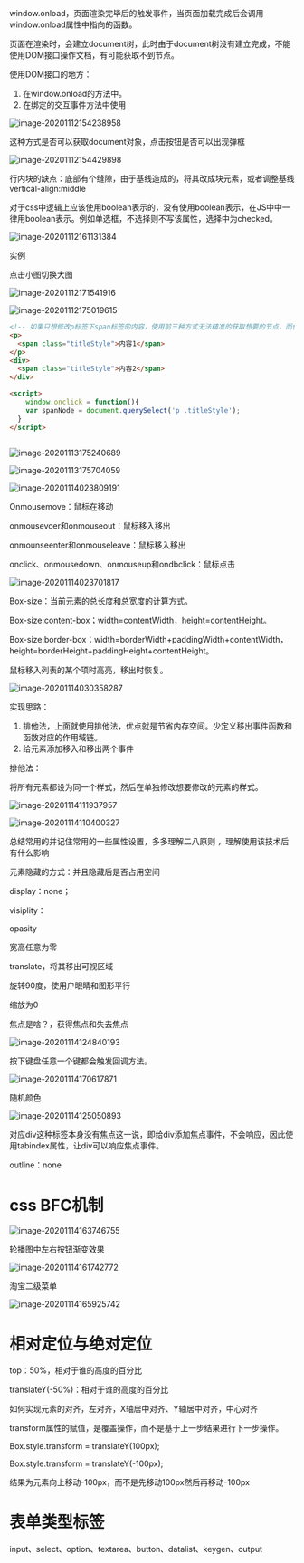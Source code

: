 



window.onload，页面渲染完毕后的触发事件，当页面加载完成后会调用window.onload属性中指向的函数。

页面在渲染时，会建立document树，此时由于document树没有建立完成，不能使用DOM接口操作文档，有可能获取不到节点。

使用DOM接口的地方：

1. 在window.onload的方法中。
2. 在绑定的交互事件方法中使用

![image-20201112154238958](media/Untitled/image-20201112154238958.png)

这种方式是否可以获取document对象，点击按钮是否可以出现弹框

![image-20201112154429898](media/Untitled/image-20201112154429898.png)

行内块的缺点：底部有个缝隙，由于基线造成的，将其改成块元素，或者调整基线vertical-align:middle



对于css中逻辑上应该使用boolean表示的，没有使用boolean表示，在JS中中一律用boolean表示。例如单选框，不选择则不写该属性，选择中为checked。





![image-20201112161131384](media/Untitled/image-20201112161131384.png)







实例

点击小图切换大图

![image-20201112171541916](media/Untitled/image-20201112171541916.png)



![image-20201112175019615](media/Untitled/image-20201112175019615.png)





```html
<!-- 如果只想修改p标签下span标签的内容，使用前三种方式无法精准的获取想要的节点，而使用后两种方式，可以一句代码精准的定位到想要的节点。 -->
<p>
  <span class="titleStyle">内容1</span>
</p>
<div>
  <span class="titleStyle">内容2</span>
</div>

<script>
	window.onclick = function(){
    var spanNode = document.querySelect('p .titleStyle');
  }
</script>
  
```

![image-20201113175240689](media/Untitled/image-20201113175240689.png)

![image-20201113175704059](media/Untitled/image-20201113175704059.png)

![image-20201114023809191](media/Untitled/image-20201114023809191.png)

Onmousemove：鼠标在移动

onmousevoer和onmouseout：鼠标移入移出

onmounseenter和onmouseleave：鼠标移入移出

onclick、onmousedown、onmouseup和ondbclick：鼠标点击

![image-20201114023701817](media/Untitled/image-20201114023701817.png)





Box-size：当前元素的总长度和总宽度的计算方式。

Box-size:content-box；width=contentWidth，height=contentHeight。

Box-size:border-box；width=borderWidth+paddingWidth+contentWidth，height=borderHeight+paddingHeight+contentHeight。





鼠标移入列表的某个项时高亮，移出时恢复。

![image-20201114030358287](media/Untitled/image-20201114030358287.png)

实现思路：

1. 排他法，上面就使用排他法，优点就是节省内存空间。少定义移出事件函数和函数对应的作用域链。
2. 给元素添加移入和移出两个事件

排他法：

将所有元素都设为同一个样式，然后在单独修改想要修改的元素的样式。





![image-20201114111937957](media/Untitled/image-20201114111937957.png)

![image-20201114110400327](media/Untitled/image-20201114110400327.png)





总结常用的并记住常用的一些属性设置，多多理解二八原则 ，理解使用该技术后有什么影响

元素隐藏的方式：并且隐藏后是否占用空间

display：none；

visiplity：

opasity

宽高任意为零

translate，将其移出可视区域

旋转90度，使用户眼睛和图形平行

缩放为0





焦点是啥？，获得焦点和失去焦点

![image-20201114124840193](media/Untitled/image-20201114124840193.png)

按下键盘任意一个键都会触发回调方法。

![image-20201114170617871](media/Untitled/image-20201114170617871.png)





随机颜色

![image-20201114125050893](media/Untitled/image-20201114125050893.png)



对应div这种标签本身没有焦点这一说，即给div添加焦点事件，不会响应，因此使用tabindex属性，让div可以响应焦点事件。





outline：none



# css BFC机制







![image-20201114163746755](media/Untitled/image-20201114163746755.png)

轮播图中左右按钮渐变效果

![image-20201114161742772](media/Untitled/image-20201114161742772.png)



淘宝二级菜单

![image-20201114165925742](media/Untitled/image-20201114165925742.png)

# 相对定位与绝对定位

top：50%，相对于谁的高度的百分比

translateY(-50%)：相对于谁的高度的百分比

如何实现元素的对齐，左对齐，X轴居中对齐、Y轴居中对齐，中心对齐





transform属性的赋值，是覆盖操作，而不是基于上一步结果进行下一步操作。

Box.style.transform = translateY(100px);

Box.style.transform = translateY(-100px);

结果为元素向上移动-100px，而不是先移动100px然后再移动-100px





# 表单类型标签

input、select、option、textarea、button、datalist、keygen、output


